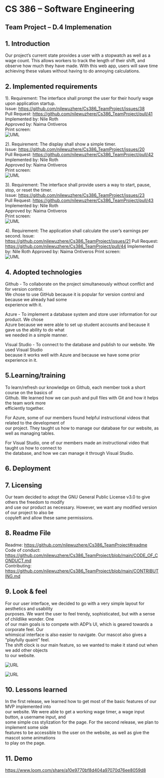 # CS 386 – Software Engineering
## Team Project – D.4 Implemenation

## **1. Introduction**
Our project’s current state provides a user with a stopwatch as well as a wage count. This 
allows workers to track the length of their shift, and observe how much they have made. With 
this web app, users will save time achieving these values without having to do annoying 
calculations. 

## **2. Implemented requirements**
1).
   Requirement: The interface shall prompt the user for their hourly wage upon application startup.    
   Issue: https://github.com/nilewuzhere/Cs386_TeamProject/issues/38  
   Pull Request: https://github.com/nilewuzhere/Cs386_TeamProject/pull/41  
   Implemented by: Nile Roth  
   Approved by: Naima Ontiveros  
   Print screen:  
   ![UML](https://i.ibb.co/34FcrkC/image.png)
   
2).
  Requirement: The display shall show a simple timer.  
  Issue: https://github.com/nilewuzhere/Cs386_TeamProject/issues/20  
  Pull Request: https://github.com/nilewuzhere/Cs386_TeamProject/pull/42  
  Implemented by: Nile Roth  
  Approved by: Naima Ontiveros  
  Print screen:    
  ![UML](https://i.ibb.co/D52N5kG/2.png)
  

3).
  Requirement: The interface shall provide users a way to start, pause, stop, or reset the  timer.  
  Issue: https://github.com/nilewuzhere/Cs386_TeamProject/issues/23  
  Pull Request: https://github.com/nilewuzhere/Cs386_TeamProject/pull/43  
  Implemented by: Nile Roth  
  Approved by: Naima Ontiveros  
  Print screen:  
  ![UML](https://i.ibb.co/JQCqjVW/image.png)
  
4). 
  Requirement: The application shall calculate the user’s earnings per second.
  Issue: https://github.com/nilewuzhere/Cs386_TeamProject/issues/21
	Pull Request: https://github.com/nilewuzhere/Cs386_TeamProject/pull/44
	Implemented by: Nile Roth
	Approved by: Naima Ontiveros
	Print screen:  
	![UML](https://i.ibb.co/kmMbRJP/image.png)

## **4. Adopted technologies**

Github - To collaborate on the project simultaneously without conflict and for version control.  
We chose to use GitHub because it is popular for version control and because we already had some  
experience with it.  
  
Azure - To implement a database system and store user information for our product. We chose  
Azure because we were able to set up student accounts and because it gave us the ability to do what  
we needed in a simple manner.  
  
Visual Studio - To connect to the database and publish to our website. We used Visual Studio  
because it works well with Azure and because we have some prior experience in it.  
  
  
## **5.Learning/training**  
  
To learn/refresh our knowledge on Github, each member took a short course on the basics of  
Github. We learned how we can push and pull files with Git and how it helps the team work more  
efficiently together.  
  
For Azure, some of our members found helpful instructional videos that related to the development of  
our project. They taught us how to manage our database for our website, as well as managing tables.  
  
For Visual Studio, one of our members made an instructional video that taught us how to connect to  
the database, and how we can manage it through Visual Studio.  
  
  
## **6. Deployment**  
  
  
## **7. Licensing**  
  
Our team decided to adopt the GNU General Public License v3.0 to give others the freedom to modify  
and use our product as necessary. However, we want any modified version of our project to also be  
copyleft and allow these same permissions.  
  
  
## **8. Readme File**  
Readme: https://github.com/nilewuzhere/Cs386_TeamProject#readme  
Code of conduct: https://github.com/nilewuzhere/Cs386_TeamProject/blob/main/CODE_OF_CONDUCT.md  
Contributing: https://github.com/nilewuzhere/Cs386_TeamProject/blob/main/CONTRIBUTING.md

  
## **9. Look & feel**  
  
For our user interface, we decided to go with a very simple layout for aesthetics and usability  
purposes. We want the user to feel trendy, sophisticated, but with a sense of childlike wonder. One  
of our main goals is to compete with ADP’s UI, which is geared towards a corporate feel. Our  
whimsical interface is also easier to navigate. Our mascot also gives a “playfully quaint” feel.   
The shift clock is our main feature, so we wanted to make it stand out when we add other objects  
to our website.  
  
![URL](https://i.ibb.co/hgtQc6z/Screen-Shot-2022-10-30-at-12-00-08-PM.png)  
  
![URL](https://i.ibb.co/xfSkjLg/Screen-Shot-2022-10-30-at-12-03-53-PM.png)  
  
  
## **10. Lessons learned**  
  
In the first release, we learned how to get most of the basic features of our MVP implemented into  
our website. We were able to get a working wage timer, a wage input button, a username input, and  
some simple css stylization for the page. For the second release, we plan to implement some side  
features to be accessible to the user on the website, as well as give the mascot some animations  
to play on the page.  
  
  
## **11. Demo**  
  
https://www.loom.com/share/a10e9770bf8d404a97070d76ee8059d8  
